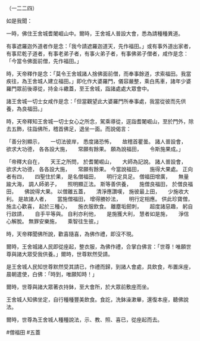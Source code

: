 （一二二四）

如是我聞：

一時，佛住王舍城耆闍崛山中。爾時，王舍城人普設大會，悉為請種種異道。

有事遮羅迦外道者作是念：「我今請遮羅迦道天，先作福田。」或有事外道出家者，有事尼乾子道者，有事老弟子者，有事火弟子者，有事佛弟子僧者，咸作是念：「今當令佛面前僧，先作福田。」

時，天帝釋作是念：「莫令王舍城諸人捨佛面前僧，而奉事餘道，求索福田。我當疾往，為王舍城人建立福田。」即化作大婆羅門，儀容嚴整，乘白馬車，諸年少婆羅門眾前後導從，持金斗繖蓋，至王舍城，詣諸處處大眾會中。

諸王舍城一切士女咸作是念：「但當觀望此大婆羅門所奉事處，我當從彼而先供養，為良福田。」

時，天帝釋知王舍城一切士女心之所念，駕乘導從，逕詣耆闍崛山，至於門外，除去五飾，往詣佛所，稽首佛足，退坐一面。而說偈言：

「善分別顯示，　　一切法彼岸，
悉度諸恐怖，　　故稽首瞿曇。
諸人普設會，　　欲求大功德，
各各設大施，　　常願有餘果。
願為說福田，　　令斯施果成。」

「帝釋大自在，　　天王之所問，
於耆闍崛山，　　大師為記說。
諸人普設會，　　欲求大功德，
各各設大施，　　常願有餘果。
今當說福田，　　施得大果處。
正向者有四，　　四聖住於果，
是名僧福田，　　明行定具足。
僧福田增廣，　　無量踰大海，
調人師弟子，　　照明顯正法。
斯等善供養，　　施僧良福田，
於僧良福田，　　佛說得大果。
以僧離五蓋，　　清淨應讚嘆，
施彼最上田，　　少施收大利。
是故諸人者，　　當施僧福田，
增得勝妙法，　　明行定相應。
供此珍寶僧，　　施主心歡喜，
起於三種心，　　施衣服飲食。
離塵垢劒刺，　　超度諸惡趣，
躬自行啟請，　　自手平等與。
自利亦利他，　　是施獲大利，
慧者如是施，　　淨信心解脫。
無罪安樂施，　　乘智往生彼。」

時，天帝釋聞佛所說，歡喜隨喜，為佛作禮，即沒不現。

爾時，王舍城諸人民即從座起，整衣服，為佛作禮，合掌白佛言：「世尊！唯願世尊與諸大眾受我供養。」爾時，世尊默然受請。

是王舍城人民知世尊默然受其請已，作禮而歸，到諸人會處，具飲食，布置床座，晨朝遣使，白佛：「時到，唯願知時！」

爾時，世尊與諸大眾著衣持鉢，至大會所，於大眾前敷座而坐。

王舍城人知佛坐定，自行種種豐美飲食。食訖，洗鉢澡漱畢，還復本座，聽佛說法。

爾時，世尊為王舍城人種種說法，示、教、照、喜已，從座起而去。







#僧福田
#五蓋
